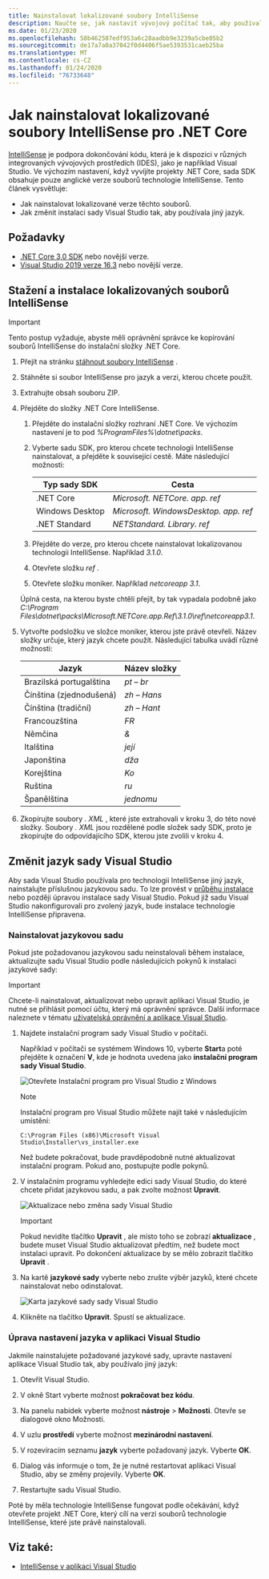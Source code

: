 ```yaml
---
title: Nainstalovat lokalizované soubory IntelliSense
description: Naučte se, jak nastavit vývojový počítač tak, aby používal lokalizované soubory IntelliSense pro projekty .NET Core v sadě Visual Studio.
ms.date: 01/23/2020
ms.openlocfilehash: 58b462507edf953a6c28aadbb9e3239a5cbe05b2
ms.sourcegitcommit: de17a7a0a37042f0d4406f5ae5393531caeb25ba
ms.translationtype: MT
ms.contentlocale: cs-CZ
ms.lasthandoff: 01/24/2020
ms.locfileid: "76733648"
---
```

# <a name="how-to-install-localized-intellisense-files-for-net-core"></a>Jak nainstalovat lokalizované soubory IntelliSense pro .NET Core

[IntelliSense](/visualstudio/ide/using-intellisense) je podpora dokončování kódu, která je k dispozici v různých integrovaných vývojových prostředích (IDES), jako je například Visual Studio. Ve výchozím nastavení, když vyvíjíte projekty .NET Core, sada SDK obsahuje pouze anglické verze souborů technologie IntelliSense. Tento článek vysvětluje:

- Jak nainstalovat lokalizované verze těchto souborů.
- Jak změnit instalaci sady Visual Studio tak, aby používala jiný jazyk.

## <a name="prerequisites"></a>Požadavky

- [.NET Core 3,0 SDK](https://dotnet.microsoft.com/download/dotnet-core) nebo novější verze.
- [Visual Studio 2019 verze 16,3](https://visualstudio.microsoft.com/downloads/?utm_medium=microsoft&utm_source=docs.microsoft.com&utm_campaign=inline+link&utm_content=download+vs2019) nebo novější verze.

## <a name="download-and-install-the-localized-intellisense-files"></a>Stažení a instalace lokalizovaných souborů IntelliSense

> [!IMPORTANT]
> Tento postup vyžaduje, abyste měli oprávnění správce ke kopírování souborů IntelliSense do instalační složky .NET Core.

1. Přejít na stránku [stáhnout soubory IntelliSense](https://dotnet.microsoft.com/download/dotnet-core/intellisense) .

1. Stáhněte si soubor IntelliSense pro jazyk a verzi, kterou chcete použít.

1. Extrahujte obsah souboru ZIP.

1. Přejděte do složky .NET Core IntelliSense.

   1. Přejděte do instalační složky rozhraní .NET Core. Ve výchozím nastavení je to pod *%ProgramFiles%\dotnet\packs*.
   1. Vyberte sadu SDK, pro kterou chcete technologii IntelliSense nainstalovat, a přejděte k související cestě. Máte následující možnosti:

      | Typ sady SDK        | Cesta                               |
      | --------------- | ---------------------------------- |
      | .NET Core       | *Microsoft. NETCore. app. ref*        |
      | Windows Desktop | *Microsoft. WindowsDesktop. app. ref* |
      | .NET Standard   | *NETStandard. Library. ref*          |
   
   1. Přejděte do verze, pro kterou chcete nainstalovat lokalizovanou technologii IntelliSense. Například *3.1.0*.
   1. Otevřete složku *ref* .
   1. Otevřete složku moniker. Například *netcoreapp 3.1*.

   Úplná cesta, na kterou byste chtěli přejít, by tak vypadala podobně jako *C:\Program Files\dotnet\packs\Microsoft.NETCore.app.Ref\3.1.0\ref\netcoreapp3.1*.

1. Vytvořte podsložku ve složce moniker, kterou jste právě otevřeli. Název složky určuje, který jazyk chcete použít. Následující tabulka uvádí různé možnosti:

   | Jazyk              | Název složky |
   | --------------------- | ----------- |
   | Brazilská portugalština  | *pt – br*     |
   | Čínština (zjednodušená)  | *zh – Hans*   |
   | Čínština (tradiční) | *zh – Hant*   |
   | Francouzština                | *FR*        |
   | Němčina                | *&*        |
   | Italština               | *její*        |
   | Japonština              | *dža*        |
   | Korejština                | *Ko*        |
   | Ruština               | *ru*        |
   | Španělština               | *jednomu*        |

1. Zkopírujte soubory *. XML* , které jste extrahovali v kroku 3, do této nové složky. Soubory *. XML* jsou rozdělené podle složek sady SDK, proto je zkopírujte do odpovídajícího SDK, kterou jste zvolili v kroku 4.

## <a name="modify-visual-studio-language"></a>Změnit jazyk sady Visual Studio

Aby sada Visual Studio používala pro technologii IntelliSense jiný jazyk, nainstalujte příslušnou jazykovou sadu. To lze provést v [průběhu instalace](/visualstudio/install/install-visual-studio#step-6---install-language-packs-optional) nebo později úpravou instalace sady Visual Studio. Pokud již sadu Visual Studio nakonfigurovali pro zvolený jazyk, bude instalace technologie IntelliSense připravena.

### <a name="install-the-language-pack"></a>Nainstalovat jazykovou sadu

Pokud jste požadovanou jazykovou sadu neinstalovali během instalace, aktualizujte sadu Visual Studio podle následujících pokynů k instalaci jazykové sady:

> [!IMPORTANT]
> Chcete-li nainstalovat, aktualizovat nebo upravit aplikaci Visual Studio, je nutné se přihlásit pomocí účtu, který má oprávnění správce. Další informace naleznete v tématu [uživatelská oprávnění a aplikace Visual Studio](/visualstudio/ide/user-permissions-and-visual-studio).

1. Najdete instalační program sady Visual Studio v počítači.

   Například v počítači se systémem Windows 10, vyberte **Start**a poté přejděte k označení **V**, kde je hodnota uvedena jako **instalační program sady Visual Studio**.

   ![Otevřete Instalační program pro Visual Studio z Windows](./media/localized-intellisense/vs-installer-windows-start.png)

   > [!NOTE]
   > Instalační program pro Visual Studio můžete najít také v následujícím umístění:
   >
   > `C:\Program Files (x86)\Microsoft Visual Studio\Installer\vs_installer.exe`

   Než budete pokračovat, bude pravděpodobně nutné aktualizovat instalační program. Pokud ano, postupujte podle pokynů.

1. V instalačním programu vyhledejte edici sady Visual Studio, do které chcete přidat jazykovou sadu, a pak zvolte možnost **Upravit**.

   ![Aktualizace nebo změna sady Visual Studio](./media/localized-intellisense/vs-installer-modify.png)

   > [!IMPORTANT]
   > Pokud nevidíte tlačítko **Upravit** , ale místo toho se zobrazí **aktualizace** , budete muset Visual Studio aktualizovat předtím, než budete moct instalaci upravit.
   > Po dokončení aktualizace by se mělo zobrazit tlačítko **Upravit** .

1. Na kartě **jazykové sady** vyberte nebo zrušte výběr jazyků, které chcete nainstalovat nebo odinstalovat.

   ![Karta jazykové sady sady Visual Studio](./media/localized-intellisense/vs-modify-language-packs.png)

1. Klikněte na tlačítko **Upravit**. Spustí se aktualizace.

### <a name="modify-language-settings-in-visual-studio"></a>Úprava nastavení jazyka v aplikaci Visual Studio

Jakmile nainstalujete požadované jazykové sady, upravte nastavení aplikace Visual Studio tak, aby používalo jiný jazyk:

1. Otevřít Visual Studio.

1. V okně Start vyberte možnost **pokračovat bez kódu**.

1. Na panelu nabídek vyberte možnost **nástroje** > **Možnosti**. Otevře se dialogové okno Možnosti.

1. V uzlu **prostředí** vyberte možnost **mezinárodní nastavení**.

1. V rozevíracím seznamu **jazyk** vyberte požadovaný jazyk. Vyberte **OK**. 

1. Dialog vás informuje o tom, že je nutné restartovat aplikaci Visual Studio, aby se změny projevily. Vyberte **OK**.

1. Restartujte sadu Visual Studio.

Poté by měla technologie IntelliSense fungovat podle očekávání, když otevřete projekt .NET Core, který cílí na verzi souborů technologie IntelliSense, které jste právě nainstalovali.

## <a name="see-also"></a>Viz také:

- [IntelliSense v aplikaci Visual Studio](/visualstudio/ide/using-intellisense)
